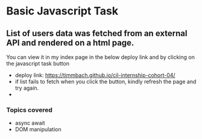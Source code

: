 # Basic Javascript Task

## List of users data was fetched from an external API and rendered on a html page.

You can view it in my index page in the below deploy link and by clicking on the javascript task button

- deploy link: https://timmbach.github.io/cil-internship-cohort-04/
- if list fails to fetch when you click the button, kindly refresh the page and try again.
-

### Topics covered

- async await
- DOM manipulation
